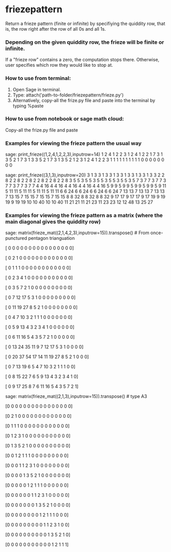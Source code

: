 # friezepattern
Return a frieze pattern (finite or infinite) by specifiying the quiddity row, that is, the row right after the row of all 0s and all 1s.

### Depending on the given quiddity row, the frieze will be finite or infinite.
If a "frieze row" contains a zero, the computation stops there.
Otherwise, user specifies which row they would like to stop at.

### How to use from terminal:
1. Open Sage in terminal.
2. Type: attach('path-to-folder/friezepattern/frieze.py')
3. Alternatively, copy-all the frize.py file and paste into the terminal by typing %paste

### How to use from notebook or sage math cloud:
Copy-all the frize.py file and paste

### Examples for viewing the frieze pattern the usual way
sage: print_frieze((1,2,4,1,2,2,3),inputrow=14)
  1   2   4   1   2   2   3   1   2   4   1   2   2
    1   7   3   1   3   5   2   1   7   3   1   3
      3   5   2   1   7   3   1   3   5   2   1
        2   3   1   2   4   1   2   2   3   1
          1   1   1   1   1   1   1   1   1
            0   0   0   0   0   0   0   0

sage: print_frieze((3,1,3),inputrow=20)
  3   1   3   3   1   3   3   1   3   3   1   3   3   1   3   3   1   3   3
    2   2   8   2   2   8   2   2   8   2   2   8   2   2   8   2   2   8
      3   5   5   3   5   5   3   5   5   3   5   5   3   5   5   3   5
        7   3   7   7   3   7   7   3   7   7   3   7   7   3   7   7
          4   4  16   4   4  16   4   4  16   4   4  16   4   4  16
            5   9   9   5   9   9   5   9   9   5   9   9   5   9
             11   5  11  11   5  11  11   5  11  11   5  11  11
                6   6  24   6   6  24   6   6  24   6   6  24
                  7  13  13   7  13  13   7  13  13   7  13
                   15   7  15  15   7  15  15   7  15  15
                      8   8  32   8   8  32   8   8  32
                        9  17  17   9  17  17   9  17
                         19   9  19  19   9  19  19
                           10  10  40  10  10  40
                             11  21  21  11  21
                               23  11  23  23
                                 12  12  48
                                   13  25
                                     27


### Examples for viewing the frieze pattern as a matrix (where the main diagonal gives the quiddity row)
sage: matrix(frieze_mat((2,1,4,2,3),inputrow=15)).transpose() # From once-punctured pentagon trianguation

[ 0  0  0  0  0  0  0  0  0  0  0  0  0  0  0  0]

[ 0  2  1  0  0  0  0  0  0  0  0  0  0  0  0  0]

[ 0  1  1  1  0  0  0  0  0  0  0  0  0  0  0  0]

[ 0  2  3  4  1  0  0  0  0  0  0  0  0  0  0  0]

[ 0  3  5  7  2  1  0  0  0  0  0  0  0  0  0  0]

[ 0  7 12 17  5  3  1  0  0  0  0  0  0  0  0  0]

[ 0 11 19 27  8  5  2  1  0  0  0  0  0  0  0  0]

[ 0  4  7 10  3  2  1  1  1  0  0  0  0  0  0  0]

[ 0  5  9 13  4  3  2  3  4  1  0  0  0  0  0  0]

[ 0  6 11 16  5  4  3  5  7  2  1  0  0  0  0  0]

[ 0 13 24 35 11  9  7 12 17  5  3  1  0  0  0  0]

[ 0 20 37 54 17 14 11 19 27  8  5  2  1  0  0  0]

[ 0  7 13 19  6  5  4  7 10  3  2  1  1  1  0  0]

[ 0  8 15 22  7  6  5  9 13  4  3  2  3  4  1  0]

[ 0  9 17 25  8  7  6 11 16  5  4  3  5  7  2  1]

sage: matrix(frieze_mat((2,1,3),inputrow=15)).transpose() # type A3

[0 0 0 0 0 0 0 0 0 0 0 0 0 0 0 0]


[0 2 1 0 0 0 0 0 0 0 0 0 0 0 0 0]

[0 1 1 1 0 0 0 0 0 0 0 0 0 0 0 0]

[0 1 2 3 1 0 0 0 0 0 0 0 0 0 0 0]

[0 1 3 5 2 1 0 0 0 0 0 0 0 0 0 0]

[0 0 1 2 1 1 1 0 0 0 0 0 0 0 0 0]

[0 0 0 1 1 2 3 1 0 0 0 0 0 0 0 0]

[0 0 0 0 1 3 5 2 1 0 0 0 0 0 0 0]

[0 0 0 0 0 1 2 1 1 1 0 0 0 0 0 0]

[0 0 0 0 0 0 1 1 2 3 1 0 0 0 0 0]

[0 0 0 0 0 0 0 1 3 5 2 1 0 0 0 0]

[0 0 0 0 0 0 0 0 1 2 1 1 1 0 0 0]

[0 0 0 0 0 0 0 0 0 1 1 2 3 1 0 0]

[0 0 0 0 0 0 0 0 0 0 1 3 5 2 1 0]

[0 0 0 0 0 0 0 0 0 0 0 1 2 1 1 1]


